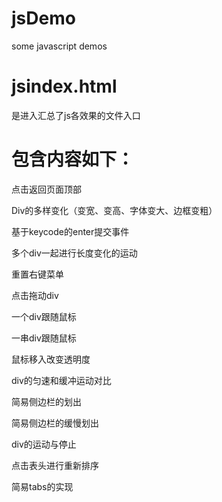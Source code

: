 # jsDemo
some javascript demos

# jsindex.html
是进入汇总了js各效果的文件入口

# 包含内容如下：
点击返回页面顶部 

Div的多样变化（变宽、变高、字体变大、边框变粗） 

基于keycode的enter提交事件 

多个div一起进行长度变化的运动 

重置右键菜单 

点击拖动div 

一个div跟随鼠标 

一串div跟随鼠标 

鼠标移入改变透明度 

div的匀速和缓冲运动对比 

简易侧边栏的划出 

简易侧边栏的缓慢划出 

div的运动与停止 

点击表头进行重新排序 

简易tabs的实现
